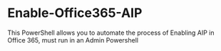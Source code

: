 # Enable-Office365-AIP
This PowerShell allows you to automate the process of Enabling AIP in Office 365, must run in an Admin Powershell
